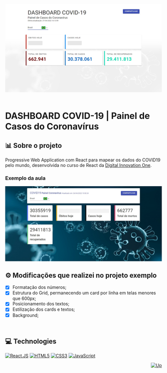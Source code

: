 <div align="center">
  <a href="https://elidianaandrade.github.io/dio-desafio-covid19/">
    <img alt="DASHBOARD COVID-19" src="https://github.com/elidianaandrade/dio-desafio-covid19/blob/main/src/assets/images/covid-screen.jpg?raw=true">
  </a>
</div>
<br>

# DASHBOARD COVID-19 | Painel de Casos do Coronavírus

## 📊 Sobre o projeto
Progressive Web Application com React para mapear os dados do COVID19 pelo mundo, desenvolvida no curso de React da [Digital Innovation One](https://www.dio.me/).

### Exemplo da aula
<div align="left">
    <img alt="COVID-19 Painel" width="600"  src="https://github.com/elidianaandrade/dio-desafio-covid19/blob/main/src/assets/images/covid-screen-exemplo-aula.jpg?raw=true">
</div>

## ⚙ Modificações que realizei no projeto exemplo
- [x] Formatação dos números;
- [x] Estrutura do Grid, permanecendo um card por linha em telas menores que 600px;
- [x] Posicionamento dos textos;
- [x] Estilização dos cards e textos;
- [x] Background;

<br>

## 💻 Technologies
[![React.JS](https://img.shields.io/badge/React.JS-000?style=for-the-badge&logo=react&logoColor=61dafb)](https://pt-br.reactjs.org/docs/getting-started.html)
[![HTML5](https://img.shields.io/badge/HTML5-000?style=for-the-badge&logo=html5&logoColor=E34F26)](https://developer.mozilla.org/pt-BR/docs/Web/HTML)
[![CSS3](https://img.shields.io/badge/CSS3-000?style=for-the-badge&logo=css3&logoColor=00BFFF)](https://developer.mozilla.org/pt-BR/docs/Web/CSS)
[![JavaScript](https://img.shields.io/badge/JavaScript-000?style=for-the-badge&logo=javascript&logoColor=F7DF1E)](https://developer.mozilla.org/pt-BR/docs/Web/JavaScript)

<div align="right">
  <a href="#top">
    <img alt="Up" height="25" src="https://raw.githubusercontent.com/FortAwesome/Font-Awesome/6.x/svgs/solid/angle-up.svg">
  </a>
</div>
